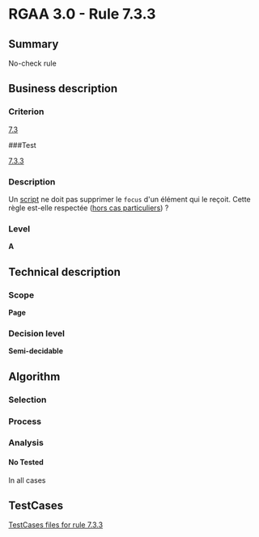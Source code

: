# RGAA 3.0 -  Rule 7.3.3

## Summary

No-check rule

## Business description

### Criterion

[7.3](http://disic.github.io/rgaa_referentiel_en/RGAA3.0_Criteria_English_version_v1.html#crit-7-3)

###Test

[7.3.3](http://disic.github.io/rgaa_referentiel_en/RGAA3.0_Criteria_English_version_v1.html#test-7-3-3)

### Description

Un <a href="http://references.modernisation.gouv.fr/referentiel-technique-0#mScript">script</a> ne doit pas supprimer le `focus` d'un &eacute;l&eacute;ment qui le re&ccedil;oit. Cette r&egrave;gle est-elle respect&eacute;e (<a href="http://references.modernisation.gouv.fr/referentiel-technique-0#cpCrit7-3" title="Cas particuliers pour le crit&egrave;re 7.3">hors cas particuliers</a>) ?

### Level

**A**

## Technical description

### Scope

**Page**

### Decision level

**Semi-decidable**

## Algorithm

### Selection

### Process

### Analysis

#### No Tested 

In all cases




##  TestCases 

[TestCases files for rule 7.3.3](https://github.com/Asqatasun/Asqatasun/tree/master/rules/rules-rgaa3.0/src/test/resources/testcases/rgaa30/Rgaa30Rule070303/) 


